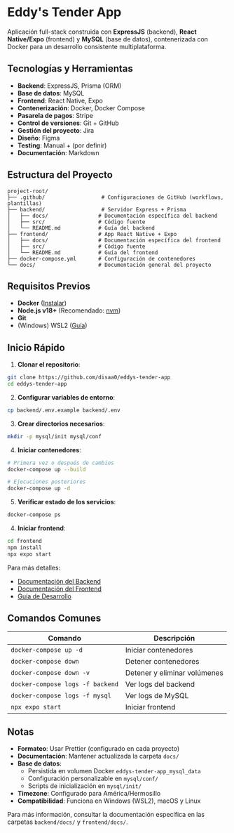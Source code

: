 # Eddy's Tender App

Aplicación full-stack construida con **ExpressJS** (backend), **React Native/Expo** (frontend) y **MySQL** (base de datos), contenerizada con Docker para un desarrollo consistente multiplataforma.

## Tecnologías y Herramientas

- **Backend**: ExpressJS, Prisma (ORM)
- **Base de datos**: MySQL
- **Frontend**: React Native, Expo
- **Contenerización**: Docker, Docker Compose
- **Pasarela de pagos**: Stripe
- **Control de versiones**: Git + GitHub
- **Gestión del proyecto**: Jira
- **Diseño**: Figma
- **Testing**: Manual + (por definir)
- **Documentación**: Markdown

## Estructura del Proyecto

```
project-root/
├── .github/                  # Configuraciones de GitHub (workflows, plantillas)
├── backend/                  # Servidor Express + Prisma
│   ├── docs/                # Documentación específica del backend
│   ├── src/                 # Código fuente
│   └── README.md            # Guía del backend
├── frontend/                # App React Native + Expo
│   ├── docs/                # Documentación específica del frontend
│   ├── src/                 # Código fuente
│   └── README.md            # Guía del frontend
├── docker-compose.yml       # Configuración de contenedores
└── docs/                    # Documentación general del proyecto
```

## Requisitos Previos

- **Docker** ([Instalar](https://docs.docker.com/desktop))
- **Node.js v18+** (Recomendado: [nvm](https://github.com/nvm-sh/nvm))
- **Git**
- (Windows) WSL2 ([Guía](https://learn.microsoft.com/es-es/windows/wsl/install))

## Inicio Rápido

1. **Clonar el repositorio**:
```bash
git clone https://github.com/disaa0/eddys-tender-app
cd eddys-tender-app
```

2. **Configurar variables de entorno**:
```bash
cp backend/.env.example backend/.env
```

3. **Crear directorios necesarios**:
```bash
mkdir -p mysql/init mysql/conf
```

4. **Iniciar contenedores**:
```bash
# Primera vez o después de cambios
docker-compose up --build

# Ejecuciones posteriores
docker-compose up -d
```

5. **Verificar estado de los servicios**:
```bash
docker-compose ps
```

4. **Iniciar frontend**:
```bash
cd frontend
npm install
npx expo start
```

Para más detalles:
- [Documentación del Backend](backend/README.md)
- [Documentación del Frontend](frontend/README.md)
- [Guía de Desarrollo](docs/DEVELOPMENT.md)

## Comandos Comunes

| Comando | Descripción |
|---------|-------------|
| `docker-compose up -d` | Iniciar contenedores |
| `docker-compose down` | Detener contenedores |
| `docker-compose down -v` | Detener y eliminar volúmenes |
| `docker-compose logs -f backend` | Ver logs del backend |
| `docker-compose logs -f mysql` | Ver logs de MySQL |
| `npx expo start` | Iniciar frontend |

## Notas

- **Formateo**: Usar Prettier (configurado en cada proyecto)
- **Documentación**: Mantener actualizada la carpeta `docs/`
- **Base de datos**: 
  - Persistida en volumen Docker `eddys-tender-app_mysql_data`
  - Configuración personalizable en `mysql/conf/`
  - Scripts de inicialización en `mysql/init/`
- **Timezone**: Configurado para América/Hermosillo
- **Compatibilidad**: Funciona en Windows (WSL2), macOS y Linux

Para más información, consultar la documentación específica en las carpetas `backend/docs/` y `frontend/docs/`.
